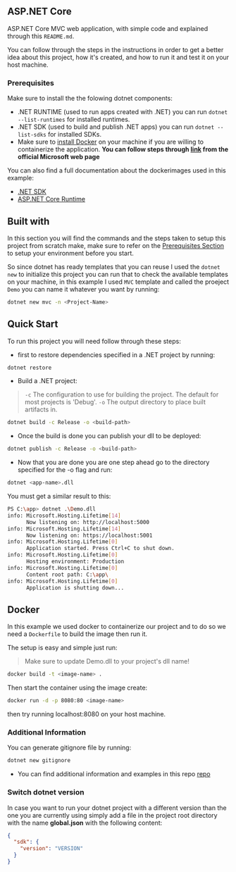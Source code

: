 ## ASP.NET Core
ASP.NET Core MVC web application, with simple code and explained through this `README.md`.

You can follow through the steps in the instructions in order to get a better idea about this project, how it's created, and how to run it and test it on your host machine.


<div id="Prerequisites"></div>

### Prerequisites
Make sure to install the the folowing dotnet components:
* .NET RUNTIME (used to run apps created with .NET) you can run `dotnet --list-runtimes` for installed runtimes. 
* .NET SDK (used to build and publish .NET apps) you can run `dotnet --list-sdks` for installed SDKs.
* Make sure to [install Docker](https://docs.docker.com/engine/install/ubuntu/) on your machine if you are willing to containerize the application.
**You can follow steps through [link](https://docs.microsoft.com/en-us/dotnet/core/install/) from the official Microsoft web page**

You can also find a full documentation about the dockerimages used in this example:
- [.NET SDK](https://hub.docker.com/_/microsoft-dotnet-sdk/)
- [ASP.NET Core Runtime](https://hub.docker.com/_/microsoft-dotnet-aspnet)

## Built with
In this section you will find the commands and the steps taken to setup this project from scratch make, make sure to refer on the <a href="#Prerequisites">Prerequisites Section</a> to setup your environment before you start.

So since dotnet has ready templates that you can reuse I used the `dotnet new` to initialize this project you can run that to check the available templates on your machine, in this example I used `MVC` template and called the proeject `Demo` you can name it whatever you want by running:
```sh
dotnet new mvc -n <Project-Name>
```
## Quick Start
To run this project you will need follow through these steps:
- first to restore dependencies specified in a .NET project by running:
```sh
dotnet restore 
```
- Build a .NET project:
>`-c` The configuration to use for building the project. The default for most projects is 'Debug'.
>`-o` The output directory to place built artifacts in.
```sh
dotnet build -c Release -o <build-path>
```
- Once the build is done you can publish your dll to be deployed:
```sh
dotnet publish -c Release -o <build-path>
```
- Now that you are done you are one step ahead go to the directory specified for the -o flag and run:
```sh
dotnet <app-name>.dll
```
You must get a similar result to this:
```sh
PS C:\app> dotnet .\Demo.dll      
info: Microsoft.Hosting.Lifetime[14]
      Now listening on: http://localhost:5000
info: Microsoft.Hosting.Lifetime[14]
      Now listening on: https://localhost:5001       
info: Microsoft.Hosting.Lifetime[0]
      Application started. Press Ctrl+C to shut down.
info: Microsoft.Hosting.Lifetime[0]
      Hosting environment: Production
info: Microsoft.Hosting.Lifetime[0]
      Content root path: C:\app\
info: Microsoft.Hosting.Lifetime[0]  
      Application is shutting down...
```

## Docker
In this example we used docker to containerize our project and to do so we need a `Dockerfile` to build the image then run it.

The setup is easy and simple just run:
>Make sure to update Demo.dll to your project's dll name!
```sh
docker build -t <image-name> .
```
Then start the container using the image create:
```sh
docker run -d -p 8080:80 <image-name>
```
then try running localhost:8080 on your host machine.
### Additional Information
You can generate gitignore file by running:
```sh
dotnet new gitignore
```
- You can find additional information and examples in this repo [repo](https://github.com/amoraitis/TodoList)
### Switch dotnet version
In case you want to run your dotnet project with a different version than the one you are currently using simply add a file in the project root directory with the name **global.json** with the following content:
```json
{
  "sdk": {
    "version": "VERSION"
  }
}
```
